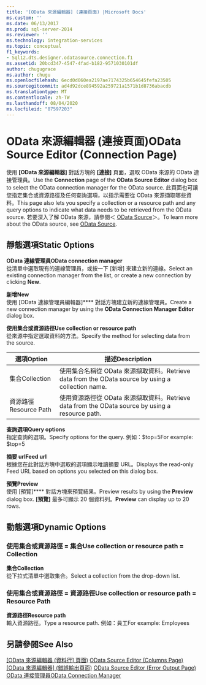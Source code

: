 ```yaml
---
title: '[OData 來源編輯器] (連接頁面) |Microsoft Docs'
ms.custom: ''
ms.date: 06/13/2017
ms.prod: sql-server-2014
ms.reviewer: ''
ms.technology: integration-services
ms.topic: conceptual
f1_keywords:
- Sql12.dts.designer.odatasource.connection.f1
ms.assetid: 20bcd347-4547-4fad-b182-9571030101df
author: chugugrace
ms.author: chugu
ms.openlocfilehash: 6ecd0d060ea2197ae7174325b654645fefa23505
ms.sourcegitcommit: ad4d92dce894592a259721a1571b1d8736abacdb
ms.translationtype: MT
ms.contentlocale: zh-TW
ms.lasthandoff: 08/04/2020
ms.locfileid: "87597203"
---
```

# <a name="odata-source-editor-connection-page"></a><span data-ttu-id="e5981-102">OData 來源編輯器 (連接頁面)</span><span class="sxs-lookup"><span data-stu-id="e5981-102">OData Source Editor (Connection Page)</span></span>
  <span data-ttu-id="e5981-103">使用 **[OData 來源編輯器]** 對話方塊的 **[連接]** 頁面，選取 OData 來源的 OData 連接管理員。</span><span class="sxs-lookup"><span data-stu-id="e5981-103">Use the **Connection** page of the **OData Source Editor** dialog box to select the OData connection manager for the OData source.</span></span> <span data-ttu-id="e5981-104">此頁面也可讓您指定集合或資源路徑及任何查詢選項，以指示需要從 OData 來源擷取哪些資料。</span><span class="sxs-lookup"><span data-stu-id="e5981-104">This page also lets you specify a collection or a resource path and any query options to indicate what data needs to be retrieved from the OData source.</span></span> <span data-ttu-id="e5981-105">若要深入了解 OData 來源，請參閱＜ [OData Source](data-flow/odata-source.md)＞。</span><span class="sxs-lookup"><span data-stu-id="e5981-105">To learn more about the OData source, see [OData Source](data-flow/odata-source.md).</span></span>  
  
## <a name="static-options"></a><span data-ttu-id="e5981-106">靜態選項</span><span class="sxs-lookup"><span data-stu-id="e5981-106">Static Options</span></span>  
 <span data-ttu-id="e5981-107">**OData 連線管理員**</span><span class="sxs-lookup"><span data-stu-id="e5981-107">**OData connection manager**</span></span>  
 <span data-ttu-id="e5981-108">從清單中選取現有的連線管理員，或按一下 [新增]  來建立新的連線。</span><span class="sxs-lookup"><span data-stu-id="e5981-108">Select an existing connection manager from the list, or create a new connection by clicking **New**.</span></span>  
  
 <span data-ttu-id="e5981-109">**新增**</span><span class="sxs-lookup"><span data-stu-id="e5981-109">**New**</span></span>  
 <span data-ttu-id="e5981-110">使用 [OData 連線管理員編輯器]\*\*\*\* 對話方塊建立新的連線管理員。</span><span class="sxs-lookup"><span data-stu-id="e5981-110">Create a new connection manager by using the **OData Connection Manager Editor** dialog box.</span></span>  
  
 <span data-ttu-id="e5981-111">**使用集合或資源路徑**</span><span class="sxs-lookup"><span data-stu-id="e5981-111">**Use collection or resource path**</span></span>  
 <span data-ttu-id="e5981-112">從來源中指定選取資料的方法。</span><span class="sxs-lookup"><span data-stu-id="e5981-112">Specify the method for selecting data from the source.</span></span>  
  
|<span data-ttu-id="e5981-113">選項</span><span class="sxs-lookup"><span data-stu-id="e5981-113">Option</span></span>|<span data-ttu-id="e5981-114">描述</span><span class="sxs-lookup"><span data-stu-id="e5981-114">Description</span></span>|  
|------------|-----------------|  
|<span data-ttu-id="e5981-115">集合</span><span class="sxs-lookup"><span data-stu-id="e5981-115">Collection</span></span>|<span data-ttu-id="e5981-116">使用集合名稱從 OData 來源擷取資料。</span><span class="sxs-lookup"><span data-stu-id="e5981-116">Retrieve data from the OData source by using a collection name.</span></span>|  
|<span data-ttu-id="e5981-117">資源路徑</span><span class="sxs-lookup"><span data-stu-id="e5981-117">Resource Path</span></span>|<span data-ttu-id="e5981-118">使用資源路徑從 OData 來源擷取資料。</span><span class="sxs-lookup"><span data-stu-id="e5981-118">Retrieve data from the OData source by using a resource path.</span></span>|  
  
 <span data-ttu-id="e5981-119">**查詢選項**</span><span class="sxs-lookup"><span data-stu-id="e5981-119">**Query options**</span></span>  
 <span data-ttu-id="e5981-120">指定查詢的選項。</span><span class="sxs-lookup"><span data-stu-id="e5981-120">Specify options for the query.</span></span>  <span data-ttu-id="e5981-121">例如：$top=5</span><span class="sxs-lookup"><span data-stu-id="e5981-121">For example: $top=5</span></span>  
  
 <span data-ttu-id="e5981-122">**摘要 url**</span><span class="sxs-lookup"><span data-stu-id="e5981-122">**Feed url**</span></span>  
 <span data-ttu-id="e5981-123">根據您在此對話方塊中選取的選項顯示唯讀摘要 URL。</span><span class="sxs-lookup"><span data-stu-id="e5981-123">Displays the read-only Feed URL based on options you selected on this dialog box.</span></span>  
  
 <span data-ttu-id="e5981-124">**預覽**</span><span class="sxs-lookup"><span data-stu-id="e5981-124">**Preview**</span></span>  
 <span data-ttu-id="e5981-125">使用 [預覽]\*\*\*\* 對話方塊來預覽結果。</span><span class="sxs-lookup"><span data-stu-id="e5981-125">Preview results by using the **Preview** dialog box.</span></span> <span data-ttu-id="e5981-126">**[預覽]** 最多可顯示 20 個資料列。</span><span class="sxs-lookup"><span data-stu-id="e5981-126">**Preview** can display up to 20 rows.</span></span>  
  
## <a name="dynamic-options"></a><span data-ttu-id="e5981-127">動態選項</span><span class="sxs-lookup"><span data-stu-id="e5981-127">Dynamic Options</span></span>  
  
### <a name="use-collection-or-resource-path--collection"></a><span data-ttu-id="e5981-128">使用集合或資源路徑 = 集合</span><span class="sxs-lookup"><span data-stu-id="e5981-128">Use collection or resource path = Collection</span></span>  
 <span data-ttu-id="e5981-129">**集合**</span><span class="sxs-lookup"><span data-stu-id="e5981-129">**Collection**</span></span>  
 <span data-ttu-id="e5981-130">從下拉式清單中選取集合。</span><span class="sxs-lookup"><span data-stu-id="e5981-130">Select a collection from the drop-down list.</span></span>  
  
### <a name="use-collection-or-resource-path--resource-path"></a><span data-ttu-id="e5981-131">使用集合或資源路徑 = 資源路徑</span><span class="sxs-lookup"><span data-stu-id="e5981-131">Use collection or resource path = Resource Path</span></span>  
 <span data-ttu-id="e5981-132">**資源路徑**</span><span class="sxs-lookup"><span data-stu-id="e5981-132">**Resource path**</span></span>  
 <span data-ttu-id="e5981-133">輸入資源路徑。</span><span class="sxs-lookup"><span data-stu-id="e5981-133">Type a resource path.</span></span> <span data-ttu-id="e5981-134">例如：員工</span><span class="sxs-lookup"><span data-stu-id="e5981-134">For example: Employees</span></span>  
  
## <a name="see-also"></a><span data-ttu-id="e5981-135">另請參閱</span><span class="sxs-lookup"><span data-stu-id="e5981-135">See Also</span></span>  
 <span data-ttu-id="e5981-136">[[OData 來源編輯器 &#40;資料行] 頁面&#41;](../../2014/integration-services/odata-source-editor-columns-page.md) </span><span class="sxs-lookup"><span data-stu-id="e5981-136">[OData Source Editor &#40;Columns Page&#41;](../../2014/integration-services/odata-source-editor-columns-page.md) </span></span>  
 <span data-ttu-id="e5981-137">[[OData 來源編輯器] &#40;錯誤輸出頁面&#41;](../../2014/integration-services/odata-source-editor-error-output-page.md) </span><span class="sxs-lookup"><span data-stu-id="e5981-137">[OData Source Editor &#40;Error Output Page&#41;](../../2014/integration-services/odata-source-editor-error-output-page.md) </span></span>  
 [<span data-ttu-id="e5981-138">OData 連接管理員</span><span class="sxs-lookup"><span data-stu-id="e5981-138">OData Connection Manager</span></span>](connection-manager/odata-connection-manager.md)  
  
  
